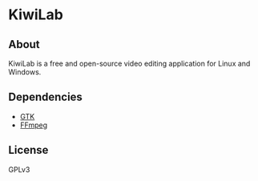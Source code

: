 # KiwiLab

## About
KiwiLab is a free and open-source video editing application for Linux and Windows.

## Dependencies
* [GTK](https://www.gtk.org/)
* [FFmpeg](https://www.ffmpeg.org/)

## License
GPLv3